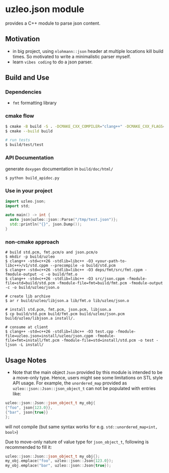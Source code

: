 

# uzleo.json module

provides a C++ module to parse json content.

## Motivation

- in big project, using `nlohmann::json` header at multiple locations 
  kill build times. So motivated to write a minimalistic parser myself.
- learn `vibes coding` to do a json parser.


## Build and Use

### Dependencies

- `fmt` formatting library

### cmake flow

```bash
$ cmake -B build -S . -DCMAKE_CXX_COMPILER="clang++" -DCMAKE_CXX_FLAGS="-stdlib=libc++" -G "Ninja" -Dfmt_DIR=<path-to-fmt-config>
$ cmake --build build

# run tests
$ build/test/test
```

### API Documentation

generate `doxygen` documentation in `build/doc/html/`

```bash
$ python build_apidoc.py
```

### Use in your project
```cpp
import uzleo.json;
import std;

auto main() -> int {
  auto json{uzleo::json::Parse("/tmp/test.json")};
  std::println("{}", json.Dump());
}
```

### non-cmake approach


```
# build std.pcm, fmt.pcm/o and json.pcm/o
$ mkdir -p build/uzleo
$ clang++ -std=c++26 -stdlib=libc++ -O3 <your-path-to-libc++>/v1/std.cppm --precompile -o build/std.pcm
$ clang++ -std=c++26 -stdlib=libc++ -O3 deps/fmt/src/fmt.cppm -fmodule-output -c -o build/fmt.o
$ clang++ -std=c++26 -stdlib=libc++ -O3 src/json.cppm -fmodule-file=std=build/std.pcm -fmodule-file=fmt=build/fmt.pcm -fmodule-output -c -o build/uzleo/json.o

# create lib archive
$ ar r build/uzleo/libjson.a lib/fmt.o lib/uzleo/json.o

# install std.pcm, fmt.pcm, json.pcm, libjson.a
$ cp build/std.pcm build/fmt.pcm build/uzleo/json.pcm build/uzleo/libjson.a install/.

# consume at client
$ clang++ -std=c++26 -stdlib=libc++ -O3 test.cpp -fmodule-file=uzleo.json=install/uzleo/json.cppm -fmodule-file=fmt=install/fmt.pcm -fmodule-file=std=install/std.pcm -o test -ljson -L install/
```


## Usage Notes

- Note that the main object `Json` provided by this module is intended to be 
a move-only type. Hence, users might see some limitations on STL style API usage.
For example, the `unordered_map` provided as `uzleo::json::Json::json_object_t` 
can not be populated with entries like:

```cpp
uzleo::json::Json::json_object_t my_obj{
{"foo", json{123.0}},
{"bar", json{true}}
};
```
will not compile (but same syntax works for e.g. `std::unordered_map<int, bool>`)

Due to move-only nature of value type for `json_object_t`, following is 
recommended to fill it:

```cpp
uzleo::json::Json::json_object_t my_obj{};
my_obj.emplace("foo", uzleo::json::Json{123.0});
my_obj.emplace("bar", uzleo::json::Json{true});
```



